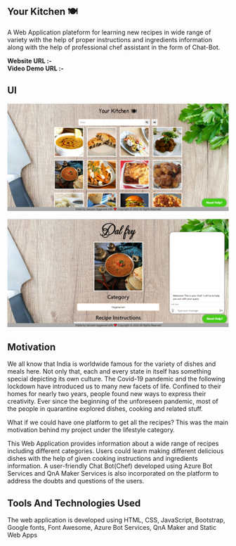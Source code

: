 ## Your Kitchen 🍽

A Web Application plateform for learning new recipes in wide range of variety with the help of proper instructions and ingredients information along with the help of professional chef assistant in the form of Chat-Bot.

<b>Website URL :-</b> 
  <br>
<b>Video Demo URL :-</b>

## UI
![alt text](https://github.com/angle361/Your-Kitchen/blob/master/Images/Screenshot%20(65).png)

![alt text](https://github.com/angle361/Your-Kitchen/blob/master/Images/Screenshot%20(67).png)

## Motivation

We all know that India is worldwide famous for the variety of dishes and meals here. Not only that, each and every state in itself has something special depicting its own culture. The Covid-19 pandemic and the following lockdown have introduced us to many new facets of life. Confined to their homes for nearly two years, people found new ways to express their creativity. Ever since the beginning of the unforeseen pandemic, most of the people in quarantine explored dishes, cooking and related stuff.

What if we could have one platform to get all the recipes? This was the main motivation behind my project under the lifestyle category.

This Web Application provides information about a wide range of recipes including different categories. Users could learn making different delicious dishes with the help of given cooking instructions and ingredients information. A user-friendly Chat Bot(Chef) developed using Azure Bot Services and QnA Maker Services is also incorporated on the platform to address the doubts and questions of the users.

## Tools And Technologies Used
The web application is developed using HTML, CSS, JavaScript, Bootstrap, Google fonts, Font Awesome, Azure Bot Services, QnA Maker and Static Web Apps
